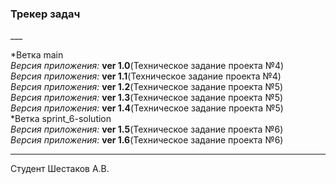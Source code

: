 <h3>Трекер задач</h3>
___

*Ветка main<br>
*Версия приложения:* **ver 1.0**(Техническое задание проекта №4)<br>
*Версия приложения:* **ver 1.1**(Техническое задание проекта №4)<br>
*Версия приложения:* **ver 1.2**(Техническое задание проекта №5)<br>
*Версия приложения:* **ver 1.3**(Техническое задание проекта №5)<br>
*Версия приложения:* **ver 1.4**(Техническое задание проекта №5)<br>
*Ветка sprint_6-solution<br>
*Версия приложения:* **ver 1.5**(Техническое задание проекта №6)<br>
*Версия приложения:* **ver 1.6**(Техническое задание проекта №6)<br>

___
Студент Шестаков А.В.